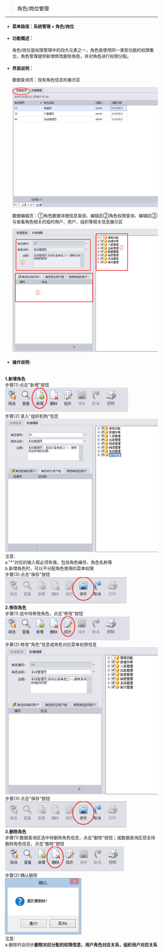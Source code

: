 > ### 角色/岗位管理

---

* #### 菜单路径：系统管理 &gt; 角色/岗位
* #### 功能概述：

  角色/岗位是权限管理中的四大元素之一，角色是使用同一类型功能的权限集合。角色管理提供新增修改删除角色，并对角色进行权限分配。

* #### 界面说明：

  数据查询页：现有角色信息的展示区
    
  ![](/assets/jiao-se-guan-li-shujuchaxun.png)
  
  数据编辑页：①角色数据详细信息查阅、编辑区②角色权限查询、编辑区③与查看角色相关的临时用户、用户、组织等相关信息展示区
  
  ![](/assets/jiao-se-guan-li-shujubianji.png)

* #### 操作说明:
<br/>**1.新增角色**
<br/>步骤\(1\):点击"新增"按钮
<br/>![](/assets/jiao-se-guan-li-add-1.png)
<br/>步骤\(2\):录入"组织机构"信息
<br/>![](/assets/jiao-se-guan-li-add-2.png)
<br/>注意:
<br/>a."\*"对应的输入框必须有值，包括角色编号、角色名称等
<br/>b.新增角色时，可以不分配角色使用的菜单权限
<br/>步骤\(3\):点击"保存"按钮
<br/>![](/assets/jiao-se-guan-li-save.png)
<br/>**2.修改角色**
<br/>步骤\(1\):选中待修改角色，点击"修改"按钮
<br/>![](/assets/jiao-se-guan-li-modify-1.png)
<br/>步骤\(2\):修改"角色"信息或角色对应菜单权限信息
<br/>![](/assets/jiao-se-guan-li-modify-2.png)
<br/>步骤\(3\):点击"保存"按钮
<br/>![](/assets/jiao-se-guan-li-save.png)
<br/>**3.删除角色**
<br/>步骤\(1\):数据查询区选中待删除角色信息，点击"删除"按钮；或数据查询区双击待删除角色信息，点击"删除"按钮
<br/>![](/assets/jiao-se-guan-li-del-1.png)
<br/>步骤\(2\):确认删除
<br/>![](/assets/jiao-se-guan-li-del-2.png)
<br/>注意:
<br/>a.删除时会同步<b>删除对应分配的权限信息，用户角色对应关系，组织用户对应关系</b>